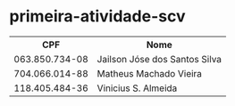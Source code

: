 # primeira-atividade-scv

<table>
  <tr>
    <th>CPF</th>
    <th>Nome</th>
  </tr>
  <tr>
    <td>063.850.734-08</td>
    <td>Jailson Jóse dos Santos Silva</td>
  </tr>
  <tr>
  	<td>704.066.014-88</td>
	<td>Matheus Machado Vieira</td>
  </tr>
  <tr>
	<td>118.405.484-36</td>
	<td>Vinicius S. Almeida</td>
  </tr>
</table>
